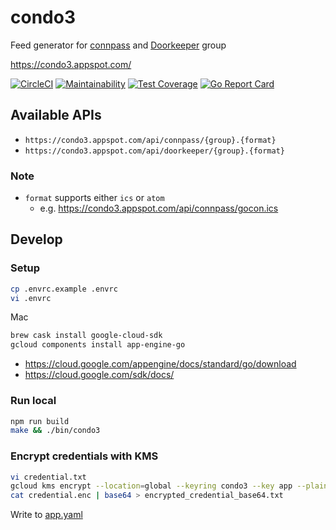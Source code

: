 # condo3
Feed generator for [connpass](https://connpass.com/) and [Doorkeeper](https://www.doorkeeper.jp/) group

https://condo3.appspot.com/

[![CircleCI](https://circleci.com/gh/sue445/condo3/tree/master.svg?style=svg&circle-token=a9a9488053fc489f6cff7edfec8fe1d67d9da069)](https://circleci.com/gh/sue445/condo3/tree/master)
[![Maintainability](https://api.codeclimate.com/v1/badges/e0d43c1cc012319a621c/maintainability)](https://codeclimate.com/github/sue445/condo3/maintainability)
[![Test Coverage](https://api.codeclimate.com/v1/badges/e0d43c1cc012319a621c/test_coverage)](https://codeclimate.com/github/sue445/condo3/test_coverage)
[![Go Report Card](https://goreportcard.com/badge/github.com/sue445/condo3)](https://goreportcard.com/report/github.com/sue445/condo3)

## Available APIs
* `https://condo3.appspot.com/api/connpass/{group}.{format}`
* `https://condo3.appspot.com/api/doorkeeper/{group}.{format}`

### Note
* `format` supports either `ics` or `atom`
  * e.g. https://condo3.appspot.com/api/connpass/gocon.ics

## Develop
### Setup
```bash
cp .envrc.example .envrc
vi .envrc
```

Mac

```bash
brew cask install google-cloud-sdk
gcloud components install app-engine-go
```

* https://cloud.google.com/appengine/docs/standard/go/download
* https://cloud.google.com/sdk/docs/

### Run local
```bash
npm run build
make && ./bin/condo3
```

### Encrypt credentials with KMS
```bash
vi credential.txt
gcloud kms encrypt --location=global --keyring condo3 --key app --plaintext-file credential.txt --ciphertext-file credential.enc
cat credential.enc | base64 > encrypted_credential_base64.txt
```

Write to [app.yaml](app.yaml)

